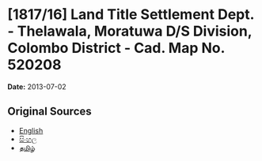 # [1817/16] Land Title Settlement Dept. - Thelawala, Moratuwa D/S Division, Colombo District - Cad. Map No. 520208

**Date:** 2013-07-02

## Original Sources

- [English](https://documents.gov.lk/view/extra-gazettes/2013/7/1817-16_E.pdf)
- [සිංහල](https://documents.gov.lk/view/extra-gazettes/2013/7/1817-16_S.pdf)
- [தமிழ்](https://documents.gov.lk/view/extra-gazettes/2013/7/1817-16_T.pdf)
